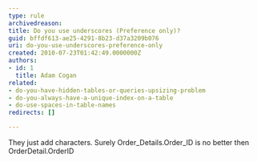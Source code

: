 ```yaml
---
type: rule
archivedreason: 
title: Do you use underscores (Preference only)?
guid: bffdf613-ae25-4291-8b23-d37a3209b076
uri: do-you-use-underscores-preference-only
created: 2010-07-23T01:42:49.0000000Z
authors:
- id: 1
  title: Adam Cogan
related:
- do-you-have-hidden-tables-or-queries-upsizing-problem
- do-you-always-have-a-unique-index-on-a-table
- do-use-spaces-in-table-names
redirects: []

---
```


They just add characters. Surely Order\_Details.Order\_ID is no better then OrderDetail.OrderID   
<!--endintro-->
